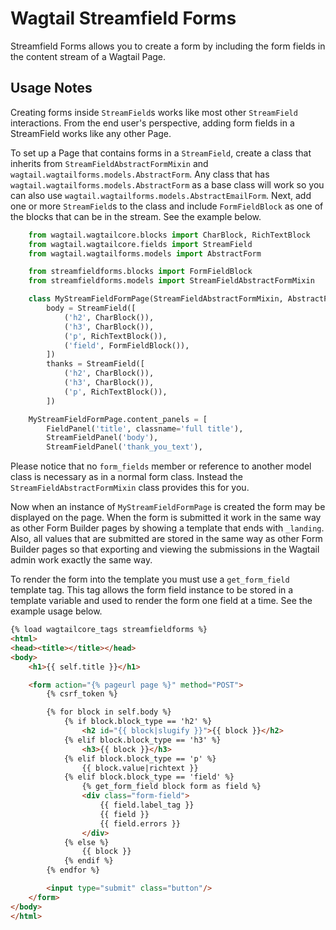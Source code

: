 Wagtail Streamfield Forms
=========================

Streamfield Forms allows you to create a form by including the form fields in
the content stream of a Wagtail Page.


Usage Notes
-----------

Creating forms inside ``StreamField``s works like most other ``StreamField`` interactions.
From the end user's perspective, adding form fields in a StreamField works like any other Page.

To set up a Page that contains forms in a ``StreamField``, create a class that inherits from ``StreamFieldAbstractFormMixin`` and ``wagtail.wagtailforms.models.AbstractForm``.
Any class that has ``wagtail.wagtailforms.models.AbstractForm`` as a base class will work so you can also use ``wagtail.wagtailforms.models.AbstractEmailForm``.
Next, add one or more ``StreamField``s to the class and include ``FormFieldBlock`` as one of the blocks that can be in the stream.
See the example below.

```python
    from wagtail.wagtailcore.blocks import CharBlock, RichTextBlock
    from wagtail.wagtailcore.fields import StreamField
    from wagtail.wagtailforms.models import AbstractForm

    from streamfieldforms.blocks import FormFieldBlock
    from streamfieldforms.models import StreamFieldAbstractFormMixin

    class MyStreamFieldFormPage(StreamFieldAbstractFormMixin, AbstractForm):
        body = StreamField([
            ('h2', CharBlock()),
            ('h3', CharBlock()),
            ('p', RichTextBlock()),
            ('field', FormFieldBlock()),
        ])
        thanks = StreamField([
            ('h2', CharBlock()),
            ('h3', CharBlock()),
            ('p', RichTextBlock()),
        ])

    MyStreamFieldFormPage.content_panels = [
        FieldPanel('title', classname='full title'),
        StreamFieldPanel('body'),
        StreamFieldPanel('thank_you_text'),
```

Please notice that no ``form_fields`` member or reference to another model class is necessary as in a normal form class.
Instead the ``StreamFieldAbstractFormMixin`` class provides this for you.

Now when an instance of ``MyStreamFieldFormPage`` is created the form may be displayed on the page.
When the form is submitted it work in the same way as other Form Builder pages by showing a template that ends with ``_landing``.
Also, all values that are submitted are stored in the same way as other Form Builder pages so that exporting and viewing the submissions in the Wagtail admin work exactly the same way.

To render the form into the template you must use a ``get_form_field`` template tag.
This tag allows the form field instance to be stored in a template variable and used to render the form one field at a time.
See the example usage below.

```html
{% load wagtailcore_tags streamfieldforms %}
<html>
<head><title></title></head>
<body>
    <h1>{{ self.title }}</h1>

    <form action="{% pageurl page %}" method="POST">
        {% csrf_token %}

        {% for block in self.body %}
            {% if block.block_type == 'h2' %}
                <h2 id="{{ block|slugify }}">{{ block }}</h2>
            {% elif block.block_type == 'h3' %}
                <h3>{{ block }}</h3>
            {% elif block.block_type == 'p' %}
                {{ block.value|richtext }}
            {% elif block.block_type == 'field' %}
                {% get_form_field block form as field %}
                <div class="form-field">
                    {{ field.label_tag }}
                    {{ field }}
                    {{ field.errors }}
                </div>
            {% else %}
                {{ block }}
            {% endif %}
        {% endfor %}

        <input type="submit" class="button"/>
    </form>
</body>
</html>
```